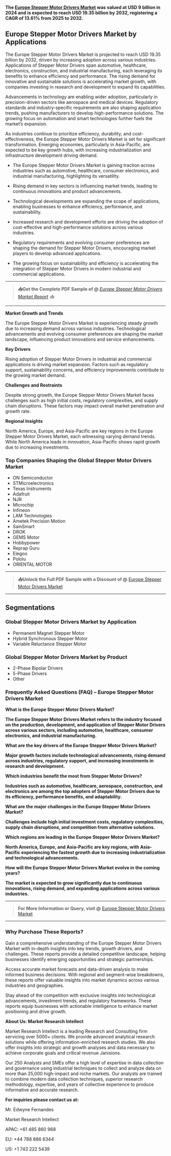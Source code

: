 <p><strong>The <a href="https://www.marketresearchintellect.com/download-sample/?rid=346201&amp;utm_source=Pulse-April-Europe&amp;utm_medium=852">Europe Stepper Motor Drivers Market</a> was valued at USD 9 billion in 2024 and is expected to reach USD 19.35 billion by 2032, registering a CAGR of 13.61% from 2025 to 2032.</strong></p><h2>Europe Stepper Motor Drivers Market by Applications&nbsp;</h2><p><p>The Europe Stepper Motor Drivers Market is projected to reach USD 19.35 billion by 2032, driven by increasing adoption across various industries. Applications of Stepper Motor Drivers span automotive, healthcare, electronics, construction, and industrial manufacturing, each leveraging its benefits to enhance efficiency and performance. The rising demand for innovative and sustainable solutions is accelerating market growth, with companies investing in research and development to expand its capabilities.</p><p>Advancements in technology are enabling wider adoption, particularly in precision-driven sectors like aerospace and medical devices. Regulatory standards and industry-specific requirements are also shaping application trends, pushing manufacturers to develop high-performance solutions. The growing focus on automation and smart technologies further fuels the market&rsquo;s expansion.</p><p>As industries continue to prioritize efficiency, durability, and cost-effectiveness, the Europe Stepper Motor Drivers Market is set for significant transformation. Emerging economies, particularly in Asia-Pacific, are expected to be key growth hubs, with increasing industrialization and infrastructure development driving demand.</p></p><ul><li><p>The Europe Stepper Motor Drivers Market is gaining traction across industries such as automotive, healthcare, consumer electronics, and industrial manufacturing, highlighting its versatility.</p></li><li><p>Rising demand in key sectors is influencing market trends, leading to continuous innovations and product advancements.</p></li><li><p>Technological developments are expanding the scope of applications, enabling businesses to enhance efficiency, performance, and sustainability.</p></li><li><p>Increased research and development efforts are driving the adoption of cost-effective and high-performance solutions across various industries.</p></li><li><p>Regulatory requirements and evolving consumer preferences are shaping the demand for Stepper Motor Drivers, encouraging market players to develop advanced applications.</p></li><li><p>The growing focus on sustainability and efficiency is accelerating the integration of Stepper Motor Drivers in modern industrial and commercial applications.</p></li></ul><hr /><blockquote><p><strong><span class="font-[700]">📥Get the Complete PDF Sample of @ </span></strong><em><span class="font-[700]"><a href="https://www.marketresearchintellect.com/download-sample/?rid=346201&amp;utm_source=Pulse-April-Europe&amp;utm_medium=852" target="_blank" data-tracking-control-name="article-ssr-frontend-pulse_little-text-block" data-tracking-will-navigate="" data-test-link="">Europe Stepper Motor Drivers Market Report</a>&nbsp;📥</span></em></p></blockquote><hr /><p class="" data-start="77" data-end="360"><strong data-start="77" data-end="105">Market Growth and Trends</strong></p><p class="" data-start="77" data-end="360">The Europe Stepper Motor Drivers Market is experiencing steady growth due to increasing demand across various industries. Technological advancements and evolving consumer preferences are shaping the market landscape, influencing product innovations and service enhancements.</p><p class="" data-start="362" data-end="606"><strong data-start="362" data-end="377">Key Drivers</strong></p><p class="" data-start="362" data-end="606">Rising adoption of Stepper Motor Drivers in industrial and commercial applications is driving market expansion. Factors such as regulatory support, sustainability concerns, and efficiency improvements contribute to the growing market demand.</p><p class="" data-start="608" data-end="849"><strong data-start="608" data-end="637">Challenges and Restraints</strong></p><p class="" data-start="608" data-end="849">Despite strong growth, the Europe Stepper Motor Drivers Market faces challenges such as high initial costs, regulatory complexities, and supply chain disruptions. These factors may impact overall market penetration and growth rate.</p><p class="" data-start="851" data-end="1095"><strong data-start="851" data-end="872">Regional Insights</strong></p><p class="" data-start="851" data-end="1095">North America, Europe, and Asia-Pacific are key regions in the Europe Stepper Motor Drivers Market, each witnessing varying demand trends. While North America leads in innovation, Asia-Pacific shows rapid growth due to increasing investments.</p><p><h3>Top Companies Shaping the Global Stepper Motor Drivers Market </h3><ul><li>ON Semiconductor</li><li>STMicroelectronics</li><li>Texas Instruments</li><li>Adafruit</li><li>NJR</li><li>Microchip</li><li>Infineon</li><li>LAM Technologies</li><li>Ametek Precision Motion</li><li>SainSmart</li><li>DROK</li><li>GEMS Motor</li><li>Hobbypower</li><li>Reprap Guru</li><li>Elegoo</li><li>Pololu</li><li>ORIENTAL MOTOR</li></ul></p><hr /><blockquote><p><strong>📥Unlock the Full PDF Sample with a Discount of @</strong> <a href="https://www.marketresearchintellect.com/ask-for-discount/?rid=346201&amp;utm_source=Pulse-April-Europe&amp;utm_medium=852">Europe Stepper Motor Drivers Market</a></p></blockquote><hr /><p><h2>Segmentations</h2><h3>Global Stepper Motor Drivers Market by Application</h3><ul><li>Permanent Magnet Stepper Motor</li><li>Hybrid Synchronous Stepper Motor</li><li>Variable Reluctance Stepper Motor</li></ul><h3>Global Stepper Motor Drivers Market by Product</h3><ul><li>2-Phase Bipolar Drivers</li><li>5-Phase Drivers</li><li>Other</li></ul></p><h3><strong>Frequently Asked Questions (FAQ) &ndash; Europe Stepper Motor Drivers Market</strong></h3><p><strong>What is the Europe Stepper Motor Drivers Market?</strong></p><p><strong>The Europe Stepper Motor Drivers Market refers to the industry focused on the production, development, and application of Stepper Motor Drivers across various sectors, including automotive, healthcare, consumer electronics, and industrial manufacturing.</strong></p><p><strong>What are the key drivers of the Europe Stepper Motor Drivers Market?</strong></p><p><strong>Major growth factors include technological advancements, rising demand across industries, regulatory support, and increasing investments in research and development.</strong></p><p><strong>Which industries benefit the most from Stepper Motor Drivers?</strong></p><p><strong>Industries such as automotive, healthcare, aerospace, construction, and electronics are among the top adopters of Stepper Motor Drivers due to its efficiency, performance benefits, and adaptability.</strong></p><p><strong>What are the major challenges in the Europe Stepper Motor Drivers Market?</strong></p><p><strong>Challenges include high initial investment costs, regulatory complexities, supply chain disruptions, and competition from alternative solutions.</strong></p><p><strong>Which regions are leading in the Europe Stepper Motor Drivers Market?</strong></p><p><strong>North America, Europe, and Asia-Pacific are key regions, with Asia-Pacific experiencing the fastest growth due to increasing industrialization and technological advancements.</strong></p><p><strong>How will the Europe Stepper Motor Drivers Market evolve in the coming years?</strong></p><p><strong>The market is expected to grow significantly due to continuous innovations, rising demand, and expanding applications across various industries.</strong></p><hr /><blockquote><p><span class="font-[700]"><strong>For More Information or Query, visit&nbsp;@</strong>&nbsp;</span><span class="font-[700]"><a href="https://www.marketresearchintellect.com/product/global-stepper-motor-drivers-market-size-and-forecast/?utm_source=Linkedin&utm_medium=852" target="_blank" data-tracking-control-name="article-ssr-frontend-pulse_little-text-block" data-tracking-will-navigate="" data-test-link="">Europe Stepper Motor Drivers Market</a></span></p></blockquote><hr /><h3><strong data-start="0" data-end="31">Why Purchase These Reports?</strong></h3><p class="" data-start="35" data-end="297">Gain a comprehensive understanding of the Europe Stepper Motor Drivers Market with in-depth insights into key trends, growth drivers, and challenges. These reports provide a detailed competitive landscape, helping businesses identify emerging opportunities and strategic partnerships.</p><p class="" data-start="299" data-end="540">Access accurate market forecasts and data-driven analysis to make informed business decisions. With regional and segment-wise breakdowns, these reports offer valuable insights into market dynamics across various industries and geographies.</p><p class="" data-start="542" data-end="784">Stay ahead of the competition with exclusive insights into technological advancements, investment trends, and regulatory frameworks. These reports equip businesses with actionable intelligence to enhance market positioning and drive growth.</p><p><strong><span class="font-[700]">About Us: Market Research Intellect</span></strong></p><p><span class="">Market Research Intellect is a leading Research and Consulting firm servicing over 5000+ clients. We provide advanced analytical research solutions while offering information-enriched research studies.&nbsp;</span>We also offer insights into strategic and growth analyses and data necessary to achieve corporate goals and critical revenue Janisions.</p><p><span class="">Our 250 Analysts and SMEs offer a high level of expertise in data collection and governance using industrial techniques to collect and analyze data on more than 25,000 high-impact and niche markets. Our analysts are trained to combine modern data collection techniques, superior research methodology, expertise, and years of collective experience to produce informative and accurate research.</span></p><p><strong>For inquiries please contact us at:</strong></p><p>Mr. Edwyne Fernandes</p><p>Market Research Intellect</p><p>APAC: +61 485 860 968</p><p>EU: +44 788 886 6344</p><p>US: +1 743 222 5439</p>